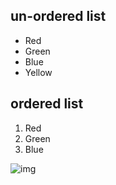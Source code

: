 ## un-ordered list

- Red
- Green
- Blue
- Yellow

## ordered list

1. Red
2. Green
3. Blue

![img](https://static.dingtalk.com/media/lALOu8F4w37NARQ_276_126.png_620x10000q90g.jpg)

